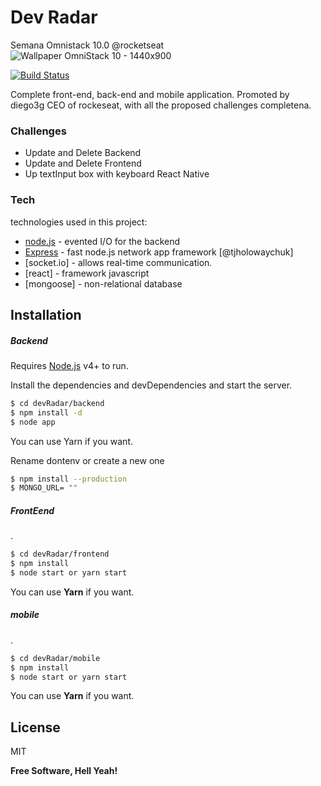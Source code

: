 # Dev Radar
Semana Omnistack 10.0 @rocketseat
![Wallpaper OmniStack 10 - 1440x900](https://user-images.githubusercontent.com/3758675/72949924-28453380-3d60-11ea-9421-323bd658b656.png)

[![Build Status](https://travis-ci.org/joemccann/dillinger.svg?branch=master)](https://travis-ci.org/joemccann/dillinger)

Complete front-end, back-end and mobile application. Promoted by diego3g CEO of rockeseat, with all the proposed challenges completena.
### Challenges
  - Update and Delete Backend
  - Update and Delete Frontend
  - Up textInput box with keyboard React Native


### Tech

technologies used in this project:

* [node.js] - evented I/O for the backend
* [Express] - fast node.js network app framework [@tjholowaychuk]
* [socket.io] - allows real-time communication.
* [react] - framework javascript
* [mongoose] - non-relational database



## Installation

##### Backend
Requires [Node.js](https://nodejs.org/) v4+ to run.

Install the dependencies and devDependencies and start the server.

```sh
$ cd devRadar/backend
$ npm install -d 
$ node app
```
You can use Yarn if you want.

Rename dontenv or create a new one
```sh
$ npm install --production
$ MONGO_URL= ""
```

##### FrontEend
.
```sh
$ cd devRadar/frontend
$ npm install 
$ node start or yarn start
```
You can use **Yarn** if you want.

##### mobile
 .
 
```sh
$ cd devRadar/mobile
$ npm install 
$ node start or yarn start
```
You can use **Yarn** if you want.



License
----

MIT


**Free Software, Hell Yeah!**

[//]: # (These are reference links used in the body of this note and get stripped out when the markdown processor does its job. There is no need to format nicely because it shouldn't be seen. Thanks SO - http://stackoverflow.com/questions/4823468/store-comments-in-markdown-syntax)



   [node.js]: <http://nodejs.org>
   [express]: <http://expressjs.com>


  
